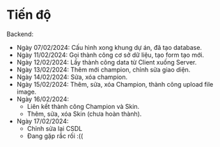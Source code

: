 # Tiến độ
 Backend:
- Ngày 07/02/2024: Cấu hình xong khung dự án, đã tạo database.
- Ngày 11/02/2024: Gọi thành công cơ sở dữ liệu, tạo form tạo mới.
- Ngày 12/02/2024: Lấy thành công data từ Client xuống Server.
- Ngày 13/02/2024: Thêm mới champion, chỉnh sửa giao diện.
- Ngày 14/02/2024: Sửa, xóa champion.
- Ngày 15/02/2024: Thêm, sửa, xóa Champion, thành công upload file image.
- Ngày 16/02/2024:
  + Liên kết thành công Champion và Skin.
  + Thêm, sửa, xóa Skin (chưa hoàn thành).
- Ngày 17/02/2024:
  + Chỉnh sửa lại CSDL
  + Đang gặp rắc rối :((
